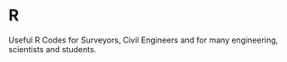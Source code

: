 # R
Useful R Codes for Surveyors, Civil Engineers and for many engineering, scientists and students.
